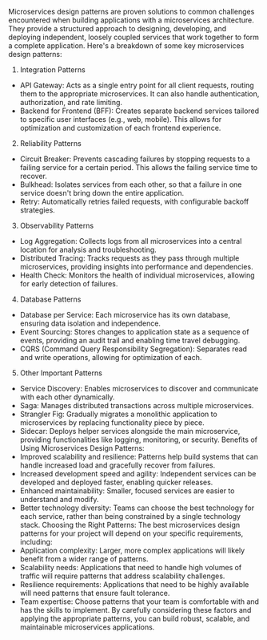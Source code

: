 Microservices design patterns are proven solutions to common challenges encountered when building applications with a microservices architecture. They provide a structured approach to designing, developing, and deploying independent, loosely coupled services that work together to form a complete application.
Here's a breakdown of some key microservices design patterns:
1. Integration Patterns
 * API Gateway: Acts as a single entry point for all client requests, routing them to the appropriate microservices. It can also handle authentication, authorization, and rate limiting.
 * Backend for Frontend (BFF): Creates separate backend services tailored to specific user interfaces (e.g., web, mobile). This allows for optimization and customization of each frontend experience.
2. Reliability Patterns
 * Circuit Breaker: Prevents cascading failures by stopping requests to a failing service for a certain period. This allows the failing service time to recover.
 * Bulkhead: Isolates services from each other, so that a failure in one service doesn't bring down the entire application.
 * Retry: Automatically retries failed requests, with configurable backoff strategies.
3. Observability Patterns
 * Log Aggregation: Collects logs from all microservices into a central location for analysis and troubleshooting.
 * Distributed Tracing: Tracks requests as they pass through multiple microservices, providing insights into performance and dependencies.
 * Health Check: Monitors the health of individual microservices, allowing for early detection of failures.
4. Database Patterns
 * Database per Service: Each microservice has its own database, ensuring data isolation and independence.
 * Event Sourcing: Stores changes to application state as a sequence of events, providing an audit trail and enabling time travel debugging.
 * CQRS (Command Query Responsibility Segregation): Separates read and write operations, allowing for optimization of each.
5. Other Important Patterns
 * Service Discovery: Enables microservices to discover and communicate with each other dynamically.
 * Saga: Manages distributed transactions across multiple microservices.
 * Strangler Fig: Gradually migrates a monolithic application to microservices by replacing functionality piece by piece.
 * Sidecar: Deploys helper services alongside the main microservice, providing functionalities like logging, monitoring, or security.
Benefits of Using Microservices Design Patterns:
 * Improved scalability and resilience: Patterns help build systems that can handle increased load and gracefully recover from failures.
 * Increased development speed and agility: Independent services can be developed and deployed faster, enabling quicker releases.
 * Enhanced maintainability: Smaller, focused services are easier to understand and modify.
 * Better technology diversity: Teams can choose the best technology for each service, rather than being constrained by a single technology stack.
Choosing the Right Patterns:
The best microservices design patterns for your project will depend on your specific requirements, including:
 * Application complexity: Larger, more complex applications will likely benefit from a wider range of patterns.
 * Scalability needs: Applications that need to handle high volumes of traffic will require patterns that address scalability challenges.
 * Resilience requirements: Applications that need to be highly available will need patterns that ensure fault tolerance.
 * Team expertise: Choose patterns that your team is comfortable with and has the skills to implement.
By carefully considering these factors and applying the appropriate patterns, you can build robust, scalable, and maintainable microservices applications.
